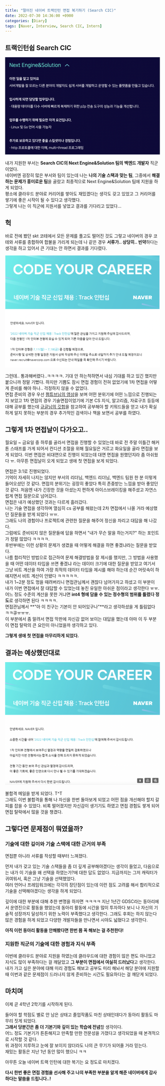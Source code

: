 ```yaml
---
title: "떨어진 네이버 트랙인턴 면접 복기하기 (Search CIC)"
date: 2022-07-30 14:36:00 +0900
categories: [Diary]
tags: [Naver, Interview, Search CIC, Intern]
---
```



## 트랙인턴쉽 Search CIC

![채용 공고](https://github.com/j1mmyson/j1mmyson.github.io/blob/main/assets/img/posts/diary/naver/img0.png?raw=true)

내가 지원한 부서는 **Search CIC의 Next Engine&Solution 팀의 백엔드 개발자** 직군이었다.  
네이버엔 굉장히 많은 부서와 팀이 있는데 나는 **나의 기술 스택과 맞는 팀**, 그중에서 **해결하는 문제가 흥미로운 팀**을 골랐고 최종적으로 Next Engine&Solution 팀에 지원을 하게 되었다.  
평소에 클라우드 분야로 커리어를 쌓아도 재밌겠다는 생각도 갖고 있었고 그 커리어를 쌓기에 좋은 시작이 될 수 있다고 생각했다.  
그렇게 나는 이 직군에 지원서를 넣었고 결과를 기다리고 있었다...

## 헉

바로 전에 봤던 skt 코테에서 모든 문제를 풀고도 떨어진 것도 그렇고 네이버의 경우 코테와 서류를 종합하여 합불을 가리게 되는데 나 같은 경우 **서류가.. 상당히.. 빈약**하다는 생각을 하고 있어서 큰 기대는 안 하면서 결과를 기다렸다.

![합격해버렸다](https://github.com/j1mmyson/j1mmyson.github.io/blob/main/assets/img/posts/diary/naver/img1.png?raw=true)

그런데.. 통과해버렸다..ㅋㅋㅋㅋ. 기대 안 하는척하면서 내심 기대를 하고 있긴 했지만 붙으니까 정말 기뻤다. 하지만 기쁨도 잠시 면접 경험이 전혀 없었기에 1차 면접을 어떻게 준비를 해야 하나.. 걱정하지 않을 수 없었다.  
면접 준비의 경우 우선 [쩜튜브님의 영상](https://www.youtube.com/watch?v=GamAeZOD8qc)을 보며 어떤 분위기에 어떤 느낌으로 진행되는지 보았고 1차 면접의 경우 기술면접이었기에 기본 CS 지식, 알고리즘, 자료구조 등등에 대해 공부를 했는데 [규글님의 깃헙](https://gyoogle.dev/)을 참고하여 공부해야 할 키워드들을 얻고 내가 확실하게 알지 못하는 부분의 경우 추가적인 검색이나 책을 보면서 공부를 하였다. 

## 그렇게 1차 면접날이 다가오고..

월요일 ~ 금요일 중 하루를 골라서 면접을 진행할 수 있었는데 바로 전 주말 이틀간 해커톤 스태프를 가게 되어서 컨디션 조절을 위해 월요일은 거르고 화요일을 골라 면접을 보게 되었다.  이번 면접은 비대면으로 진행이 되었는데 대면 면접을 원했던지라 좀 아쉬웠다 ㅠ. 아무튼 면접날이 오게 되었고 생애 첫 면접을 보게 되었다.  

면접은 3:1로 진행되었다.  
기억이 자세히 나지는 않지만 부서의 리더님, 백엔드 리더님, 백엔드 팀원 한 분 이렇게 들어오셨던 것 같다. 면접의 분위기는 굉장히 좋았다 특히 존중받는 느낌을 받아 좋았던 것 같다. 처음엔 내가 긴장한 것을 아셨는지 편하게 아이스브레이킹을 해주셨고 자연스럽게 면접 질문으로 넘어갔다.  
면접은 내가 예상했던 것과는 다르게 흘러갔다.  
나는 기술 면접을 생각하며 열심히 cs 공부를 해왔는데 2차 면접에서 나올 거라 예상했던 질문들을 받게 되었다 ㅠㅠ.  
그래도 나의 경험이나 프로젝트에 관련한 질문을 해주어 정신을 차리고 대답을 해 나갔다.  
그럼에도 준비되지 않은 질문들에 답을 하면서 "내가 무슨 말을 하는거지?" 하는 포인트가 정말 많았다 ㅋㅋㅋㅋ.  
후반부에는 이런 상황의 문제가 생겼을 때 어떻게 해결을 하면 좋겠냐라는 질문을 받았다.  
나름 합리적인 방법으로 접근하여 문제 해결방법을 잘 제시를 했지만, 그 방법을 사용했을 때 어떤 데이터 타입을 쓰면 좋겠냐 라는 데이터 크기에 대한 질문을 받았고 여기서 그냥 비트 계산을 하여 가장 최적의 데이터 타입을 제시를 해야 하는데 순간 머릿속이 하얘지면서 비트 계산이 안됐다 ㅋㅋㅋㅋㅋ.  
내가 1~2분 정도 멍을 때려버리니 면접관님께서 괜찮다 넘어가자고 하셨고 이 부분이 내가 이번 면접에서 잘 대답할 수 있었는데 놓친 유일한 아쉬운 점이라고 생각한다 ㅠㅠ.  
어느 정도 수준의 계산을 못한 거냐면 **int4 형에 담을 수 있는 정수형의 범위를 틀렸다 정도**로 생각하면 된다 ㅋㅋㅋㅋ.  
면접관님께서 **"아 이 친구는 기본이 안 되어있구나"**라고 생각하셨을 게 틀림없다 ㅋㅋ큐ㅠㅠㅠ.  
 이 부분에서 좀 말려서 면접 막판에 자신감 없어 보이는 대답을 했는데 아마 이 두 부분이 면접 탈락의 큰 요인이 아니었을까 생각하고 있다.

**그렇게 생애 첫 면접을 마무리하게 되었다.** 

## 결과는 예상했던대로

![불합격!](https://github.com/j1mmyson/j1mmyson.github.io/blob/main/assets/img/posts/diary/naver/img2.png?raw=true)

불합격 메일을 받게 되었다. T^T  
그래도 이번 불합격을 통해 나 자신을 한번 돌아보게 되었고 어떤 점을 개선해야 할지 갈피를 잡을 수 있었다. 비록 떨어졌지만 자신감이 생기기도 하였고 면접 경험도 쌓게 되어 면접 탈락에서 많을 것을 챙겼다. 

## 그렇다면 문제점이 뭐였을까?

### 기술에 대한 깊이와 기술 스택에 대한 근거의 부족

면접뿐 아니라 서류를 작성할 때부터 느껴졌다.  

먼저 내가 갖고 있는 기술 스택들을 좀 더 깊게 공부해야겠다는 생각이 들었고, 다음으로는 내가 이 기술을 왜 선택을 하였는가?에 대한 답도 없었다. 지금까지는 그저 캐릭터가 귀여워서, 혹은 그냥 기술을 선택했었다.  
여러 언어나 프레임워크에는 각각의 장단점이 있는데 이런 점도 고려를 해서 합리적으로 기술을 선택해야겠다는 생각을 하게 되었다.  

깊이에 대한 부분에 대해 추한 변명을 하자면 ㅋㅋㅋㅋ 지난 1년간 GDSC라는 동아리에서 운영진으로 활동을 했었는데 동아리 활동에 시간을 많이 투자하다 보니 나 자신의 기술적 성장까지 달성하기 위한 노력이 부족했다고 생각한다. 그래도 후회는 하지 않는다 많은 경험을 하게 되었고 다양한 개발자들을 만나면서 시야도 넓혔다고 생각한다.  

**아직 이런 동아리 활동을 안해봤다면 한번 쯤 꼭 해보는 걸 추천한다!**

### 지원한 직군의 기술에 대한 경험과 지식 부족

이번에 클라우드 분야로 지원을 하였는데 클라우드에 대한 경험이 많은 편도 아니었고 지식도 많이 부족하다는 걸 깨달았고 **그 부분이 면접에서 여실히 드러났다**고 생각한다.  
내가 가고 싶은 분야에 대해 미리 경험도 해보고 공부도 미리 해놔서 해당 분야에 지원할 때 이번과 같은 문제점이 드러나지 않게 준비하는 시간도 필요하다는 걸 깨닫게 되었다. 

## 마치며

이제 곧 4학년 2학기를 시작하게 된다.  

들어야 할 학점도 별로 안 남은 상태고 졸업작품도 마친 상태인데다가 동아리 활동도 마무리 짓게 되었다.  
**그래서 당분간은 좀 더 기본기와 깊이 있는 학습에 전념**할 생각이다.  
어느 정도 기본기가 튼튼해지고 만족할 만한 전문성을 가졌다고 생각되었을 때 본격적으로 시작할 것 같다.  
위 과정이 지루하고 눈에 잘 보이지 않더라도 나의 큰 무기가 되어줄 거라 믿는다.  
재밌는 활동은 지난 1년 동안 많이 했으니 ㅋㅋ  

아무튼 오늘 네이버 트랙 인턴에 대한 복기는 요 정도로 마치겠다.  

**다시 한번 좋은 면접 경험을 선사해 주고 나의 부족한 부분을 알게 해준 네이버에게 감사하다는 말씀을 드립니다..!**